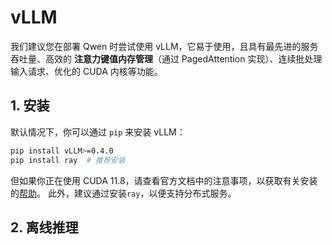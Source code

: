 # vLLM

我们建议您在部署 Qwen 时尝试使用 vLLM，它易于使用，且具有最先进的服务吞吐量、高效的 **注意力键值内存管理**（通过 PagedAttention 实现）、连续批处理输入请求、优化的 CUDA 内核等功能。

## 1. 安装

默认情况下，你可以通过 `pip` 来安装 vLLM：

```bash
pip install vLLM>=0.4.0
pip install ray  # 推荐安装
```

但如果你正在使用 CUDA 11.8，请查看官方文档中的注意事项，以获取有关安装的[帮助](https://docs.vllm.ai/en/latest/getting_started/installation.html)。 此外，建议通过安装`ray`，以便支持分布式服务。

## 2. 离线推理

